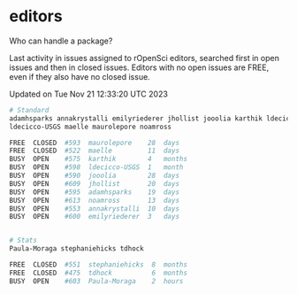 # editors

Who can handle a package?

Last activity in issues assigned to rOpenSci editors, searched first in open
issues and then in closed issues. Editors with no open issues are FREE, even if
they also have no closed issue.


Updated on Tue Nov 21 12:33:20 UTC 2023

```bash
# Standard
adamhsparks annakrystalli emilyriederer jhollist jooolia karthik ldecicco
ldecicco-USGS maelle maurolepore noamross

FREE  CLOSED  #593  maurolepore    28  days
FREE  CLOSED  #522  maelle         11  days
BUSY  OPEN    #575  karthik        4   months
BUSY  OPEN    #598  ldecicco-USGS  1   month
BUSY  OPEN    #590  jooolia        28  days
BUSY  OPEN    #609  jhollist       20  days
BUSY  OPEN    #595  adamhsparks    19  days
BUSY  OPEN    #613  noamross       13  days
BUSY  OPEN    #553  annakrystalli  10  days
BUSY  OPEN    #600  emilyriederer  3   days


# Stats
Paula-Moraga stephaniehicks tdhock

FREE  CLOSED  #551  stephaniehicks  8  months
FREE  CLOSED  #475  tdhock          6  months
BUSY  OPEN    #603  Paula-Moraga    2  hours
```
